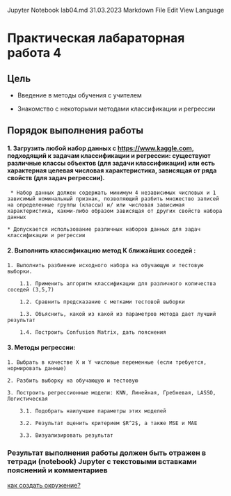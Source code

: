 Jupyter Notebook
lab04.md
31.03.2023
Markdown
File
Edit
View
Language

# Практическая лабараторная работа 4



## Цель

* Введение в методы обучения с учителем

* Знакомство с некоторыми методами классификации и регрессии


## Порядок выполнения работы


#### 1. Загрузить любой набор данных с https://www.kaggle.com, подходящий к задачам классификации и регрессии: существуют различные классы объектов (для задачи классификации) или есть характерная целевая числовая характеристика, зависящая от ряда свойств (для задач регрессии).

     * Набор данных должен содержать минимум 4 независимых числовых и 1 зависимый номинальный признак, позволяющий разбить множество записей на определенные группы (классы) и/ или числовая зависимая характеристика, какми-либо образом зависящая от других свойств набора данных

    * Допускается использование различных наборов данных для задач классификации и регрессии 


#### 2. Выполнить классификацию метод K ближайших соседей :

    1. Выполнить разбиение исходного набора на обучающую и тестовую выборки.

        1.1. Применить алгоритм классификации для различного количества соседей (3,5,7)

        1.2. Сравнить предсказание с метками тестовой выборки

        1.3. Объяснить, какой из какой из параметров метода дает лучший результат
        
        1.4. Построить Confusion Matrix, дать пояснения


#### 3. Методы регрессии:

    1. Выбрать в качестве X и Y числовые переменные (если требуется, нормировать данные)

    2. Разбить выборку на обучающую и тестовую

    3. Построить регрессионные модели: KNN, Линейная, Гребневая, LASSO, Логистическая 

        3.1. Подобрать наилучшие параметры этих моделей
        
        3.2. Результат оценить критерием $R^2$, а также MSE и MAE
        
        3.3. Визуализировать результат


### **Результат выполнения работы должен быть отражен в тетради (notebook) Jupyter с текстовыми вставками пояснений и комментариев**


[как создать окружение?](https://github.com/Letch49/ML_VVSU_2023/blob/main/make_env.md)


